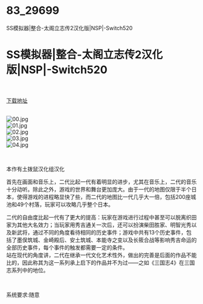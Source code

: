# 83_29699
SS模拟器|整合-太阁立志传2汉化版|NSP|-Switch520
# SS模拟器|整合-太阁立志传2汉化版|NSP|-Switch520
 <br/></br>
[下载地址](https://www.switch520.cc/article/29699 "下载地址")
<br/></br>

<p><img title="00.jpg" src="https://www.switch520.cc/muke_img/2022_04_15_e34ea7c3f1154.jpg" alt="00.jpg"><br>
<img title="01.jpg" src="https://www.switch520.cc/muke_img/2022_04_15_4241ebdb62101.jpg" alt="01.jpg"><br>
<img title="02.jpg" src="https://www.switch520.cc/muke_img/2022_04_15_e7a11554a0701.jpg" alt="02.jpg"><br>
<img title="03.jpg" src="https://www.switch520.cc/muke_img/2022_04_15_6781ded1c3946.jpg" alt="03.jpg"><br>
<img title="04.jpg" src="https://www.switch520.cc/muke_img/2022_04_15_a3de3af4792ce.jpg" alt="04.jpg"></p>
<p>&nbsp;</p>
<p>本作有土拨鼠汉化组汉化</p>
<p>首先在画面和音乐上，二代比起一代有着明显的进步，尤其在音乐上，二代的音乐十分动听。除此之外，游戏的世界和舞台更加庞大。由于一代的地图仅限于半个日本，使得游戏的进程略显快了些，而二代的地图比一代几乎大一倍，包括200座城池和49个村落，玩家可以攻略几乎整个日本。</p>
<p>二代的自由度比起一代有了更大的提高：玩家在游戏进行过程中甚至可以脱离织田家为其他大名效力；当玩家用秀吉通关一次后，还可以扮演柴田胜家、明智光秀以及新武将，通过不同的角度看待相同的历史事件；游戏中共有13个历史事件，包括了墨俣筑城、金崎殿后、安土筑城、本能寺之变以及长筱合战等影响秀吉命运的全部历史事件，每个事件的触发都需要一定的条件。<br>
站在现代的角度讲，二代在继承一代文化艺术性外，做出的完善是后面的作品不能比的，因此称其为这一系列承上启下的作品并不为过——之如《三国志4》在三国志系列中的地位。</p>
<p>&nbsp;</p>
<p>系统要求:随意</p>



<p>&nbsp;</p>
